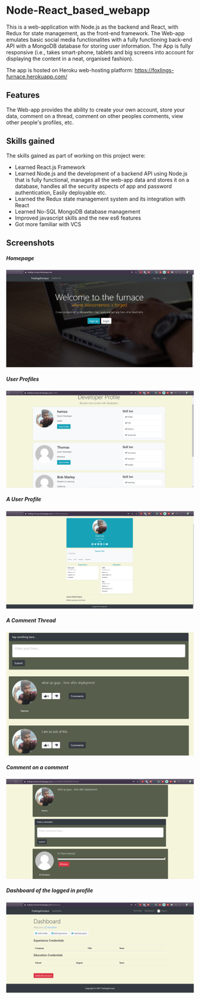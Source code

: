 # Node-React_based_webapp

This is a web-application with Node.js as the backend and React, with Redux for state management, as the front-end framework. The Web-app emulates basic social media functionalites
with a fully functioning back-end API with a MongoDB database for storing user information. The App is fully responsive (i.e., takes smart-phone, tablets and big screens into 
account for displaying the content in a neat, organised fashion).

The app is hosted on Heroku web-hosting platform: https://foxlings-furnace.herokuapp.com/

## Features

The Web-app provides the ability to create your own account, store your data, comment on a thread, comment on other peoples comments, view other people's profiles, etc.

## Skills gained

The skills gained as part of working on this project were:

<ul>
  <li>Learned React.js Framework</li>
  <li>Learned Node.js and the development of a backend API using Node.js that is fully functional, manages all the web-app data and stores it on a database, handles all the security aspects of app and password authentication, Easily deployable etc.</li>
  <li>Learned the Redux state management system and its integration with React</li>
  <li>Learned No-SQL MongoDB database management</li>
  <li>Improved javascript skills and the new es6 features</li>
  <li>Got more familiar with VCS</li>
</ul>

## Screenshots

<h5>Homepage</h5>
<img src="https://github.com/Doctor-Foxling/Node-React_based_webapp/blob/master/Readme/Homepage.PNG">

<h5>User Profiles</h5>
<img src="https://github.com/Doctor-Foxling/Node-React_based_webapp/blob/master/Readme/Developer%20Profiles.PNG">
<h5>A User Profile</h5>
<img src="https://github.com/Doctor-Foxling/Node-React_based_webapp/blob/master/Readme/Developer_profile_1.PNG">
<h5>A Comment Thread</h5>
<img src="https://github.com/Doctor-Foxling/Node-React_based_webapp/blob/master/Readme/Comment_Thread.PNG">
<h5>Comment on a comment</h5>
<img src="https://github.com/Doctor-Foxling/Node-React_based_webapp/blob/master/Readme/Comment_Thread1.PNG">
<h5>Dashboard of the logged in profile</h5>
<img src="https://github.com/Doctor-Foxling/Node-React_based_webapp/blob/master/Readme/Dashboard.PNG">



